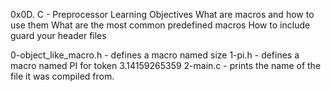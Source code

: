 0x0D. C - Preprocessor
Learning Objectives
What are macros and how to use them
What are the most common predefined macros
How to include guard your header files

0-object_like_macro.h - defines a macro named size
1-pi.h - defines a macro named PI  for token 3.14159265359
2-main.c - prints the name of the file it was compiled from.
